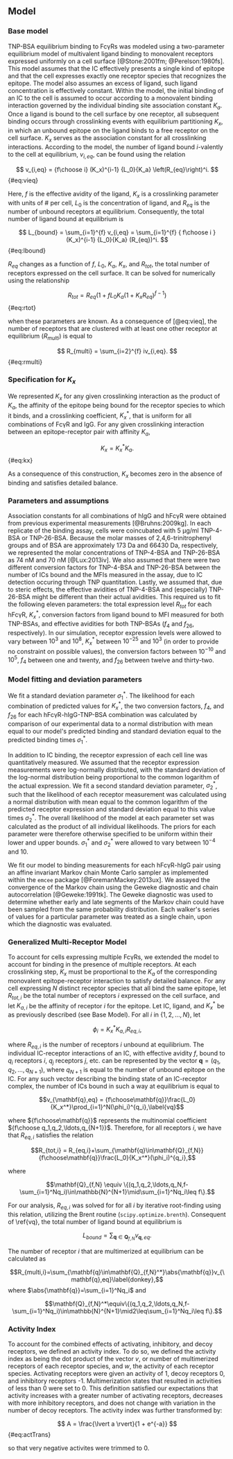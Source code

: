 ## Model

### Base model

TNP-BSA equilibrium binding to FcγRs was modeled using a two-parameter equilibrium model of multivalent ligand binding to monovalent receptors expressed uniformly on a cell surface [@Stone:2001fm; @Perelson:1980fs]. This model assumes that the IC effectively presents a single kind of epitope and that the cell expresses exactly one receptor species that recognizes the epitope. The model also assumes an excess of ligand, such ligand concentration is effectively constant. Within the model, the initial binding of an IC to the cell is assumed to occur according to a monovalent binding interaction governed by the individual binding site association constant $K_a$. Once a ligand is bound to the cell surface by one receptor, all subsequent binding occurs through crosslinking events with equilibrium partitioning $K_x$, in which an unbound epitope on the ligand binds to a free receptor on the cell surface. $K_x$ serves as the association constant for all crosslinking interactions. According to the model, the number of ligand bound $i$-valently to the cell at equilibrium, $v_{i,eq}$, can be found using the relation

$$ v_{i,eq} = {f\choose i} (K_x)^{i-1} {L_0}{K_a} \left(R_{eq}\right)^i. $$ {#eq:vieq}

Here, $f$ is the effective avidity of the ligand, $K_x$ is a crosslinking parameter with units of # per cell, $L_0$ is the concentration of ligand, and $R_{eq}$ is the number of unbound receptors at equilibrium. Consequently, the total number of ligand bound at equilibrium is

$$ L_{bound} = \sum_{i=1}^{f} v_{i,eq} = \sum_{i=1}^{f} { f\choose i } (K_x)^{i-1} {L_0}{K_a} (R_{eq})^i. $$ {#eq:lbound}

$R_{eq}$ changes as a function of $f$, $L_0$, $K_a$, $K_x$, and $R_{tot}$, the total number of receptors expressed on the cell surface. It can be solved for numerically using the relationship

$$ R_{tot} = R_{eq} \left(1+f {L_0}{K_a} (1+K_x R_{eq})^{f-1}\right) $$ {#eq:rtot}

when these parameters are known. As a consequence of [@eq:vieq], the number of receptors that are clustered with at least one other receptor at equilibrium ($R_{multi}$) is equal to

$$ R_{multi} = \sum_{i=2}^{f} iv_{i,eq}. $$ {#eq:rmulti}

### Specification for $K_x$

We represented $K_x$ for any given crosslinking interaction as the product of $K_a$, the affinity of the epitope being bound for the receptor species to which it binds, and a crosslinking coefficient, $K_x^*$, that is uniform for all combinations of FcγR and IgG. For any given crosslinking interaction between an epitope-receptor pair with affinity $K_a$,

$$ K_x = K_x^* K_a. $$ {#eq:kx}

As a consequence of this construction, $K_x$ becomes zero in the absence of binding and satisfies detailed balance.

### Parameters and assumptions

Association constants for all combinations of hIgG and hFcγR were obtained from previous experimental measurements [@Bruhns:2009kg]. In each replicate of the binding assay, cells were coincubated with 5 µg/ml TNP-4-BSA or TNP-26-BSA. Because the molar masses of 2,4,6-trinitrophenyl groups and of BSA are approximately 173 Da and 66430 Da, respectively, we represented the molar concentrations of TNP-4-BSA and TNP-26-BSA as 74 nM and 70 nM [@Lux:2013iv]. We also assumed that there were two different conversion factors for TNP-4-BSA and TNP-26-BSA between the number of ICs bound and the MFIs measured in the assay, due to IC detection occuring through TNP quantitation. Lastly, we assumed that, due to steric effects, the effective avidities of TNP-4-BSA and (especially) TNP-26-BSA might be different than their actual avidities. This required us to fit the following eleven parameters: the total expression level $R_{tot}$ for each hFcγR, $K_x^*$, conversion factors from ligand bound to MFI measured for both TNP-BSAs, and effective avidities for both TNP-BSAs ($f_{4}$ and $f_{26}$, respectively). In our simulation, receptor expression levels were allowed to vary between $10^3$ and $10^8$, $K_x^*$ between $10^{-25}$ and $10^3$ (in order to provide no constraint on possible values), the conversion factors between $10^{-10}$ and $10^5$, $f_4$ between one and twenty, and $f_{26}$ between twelve and thirty-two.

### Model fitting and deviation parameters

We fit a standard deviation parameter $\sigma_1^*$. The likelihood for each combination of predicted values for $K_x^*$, the two conversion factors, $f_4$, and $f_{26}$ for each hFcγR-hIgG-TNP-BSA combination was calculated by comparison of our experimental data to a normal distribution with mean equal to our model's predicted binding and standard deviation equal to the predicted binding times $\sigma_1^*$.

In addition to IC binding, the receptor expression of each cell line was quantitatively measured. We assumed that the receptor expression measurements were log-normally distributed, with the standard deviation of the log-normal distribution being proportional to the common logarithm of the actual expression. We fit a second standard deviation parameter, $\sigma_2^*$, such that the likelihood of each receptor measurement was calculated using a normal distribution with mean equal to the common logarithm of the predicted receptor expression and standard deviation equal to this value times $\sigma_2^*$. The overall likelihood of the model at each parameter set was calculated as the product of all individual likelihoods. The priors for each parameter were therefore otherwise specified to be uniform within their lower and upper bounds. $\sigma_1^*$ and $\sigma_2^*$ were allowed to vary between $10^{-4}$ and $10$.

We fit our model to binding measurements for each hFcγR-hIgG pair using an affine invariant Markov chain Monte Carlo sampler as implemented within the `emcee` package [@ForemanMackey:2013ux]. We assayed the convergence of the Markov chain using the Geweke diagnostic and chain autocorrelation [@Geweke:1991tk]. The Geweke diagnostic was used to determine whether early and late segments of the Markov chain could have been sampled from the same probability distribution. Each walker's series of values for a particular parameter was treated as a single chain, upon which the diagnostic was evaluated.

### Generalized Multi-Receptor Model

To account for cells expressing multiple FcγRs, we extended the model to account for binding in the presence of multiple receptors. At each crosslinking step, $K_x$ must be proportional to the $K_a$ of the corresponding monovalent epitope-receptor interaction to satisfy detailed balance. For any cell expressing $N$ distinct receptor species that all bind the same epitope, let $R_{tot,i}$ be the total number of receptors $i$ expressed on the cell surface, and let $K_{a,i}$ be the affinity of receptor $i$ for the epitope. Let IC, ligand, and $K_x^*$ be as previously described (see Base Model). For all $i$ in $\{1,2,\ldots,N\}$, let

$$\phi_i = K_x^*K_{a,i}R_{eq,i},$$

where $R_{eq,i}$ is the number of receptors $i$ unbound at equilibrium. The individual IC-receptor interactions of an IC, with effective avidity $f$, bound to $q_i$ receptors $i$, $q_j$ receptors $j$, etc. can be represented by the vector $\mathbf{q}=(q_1,q_2,\ldots,q_{N+1})$, where $q_{N+1}$ is equal to the number of unbound epitope on the IC. For any such vector describing the binding state of an IC-receptor complex, the number of ICs bound in such a way at equilibrium is equal to

$$v_{\mathbf{q},eq} = {f\choose\mathbf{q}}\frac{L_0}{K_x^*}\prod_{i=1}^N(\phi_i)^{q_i},\label{vq}$$

where ${f\choose\mathbf{q}}$ represents the multinomial coefficient ${f\choose q_1,q_2,\ldots,q_{N+1}}$. Therefore, for all receptors $i$, we have that $R_{eq,i}$ satisfies the relation

$$R_{tot,i} = R_{eq,i}+\sum_{\mathbf{q}\in\mathbf{Q}_{f,N}}{f\choose\mathbf{q}}\frac{L_0}{K_x^*}(\phi_i)^{q_i},$$

where

$$\mathbf{Q}_{f,N} \equiv \{(q_1,q_2,\ldots,q_N,f-\sum_{i=1}^Nq_i)\in\mathbb{N}^{N+1}\mid\sum_{i=1}^Nq_i\leq f\}.$$

For our analysis, $R_{eq,i}$ was solved for for all $i$ by iterative root-finding using this relation, utilizing the Brent routine (`scipy.optimize.brenth`). Consequent of \ref{vq}, the total number of ligand bound at equilibrium is

$$L_{bound} = \sum_{\mathbf{q}\in\mathbf{Q}_{f,N}}v_{\mathbf{q},eq}.$$

The number of receptor $i$ that are multimerized at equilibrium can be calculated as

$$R_{multi,i}=\sum_{\mathbf{q}\in\mathbf{Q}_{f,N}^*}\abs{\mathbf{q}}v_{\mathbf{q},eq}\label{donkey},$$
where $\abs{\mathbf{q}}=\sum_{i=1}^Nq_i$ and

$$\mathbf{Q}_{f,N}^*\equiv\{(q_1,q_2,\ldots,q_N,f-\sum_{i=1}^Nq_i)\in\mathbb{N}^{N+1}\mid2\leq\sum_{i=1}^Nq_i\leq f\}.$$

### Activity Index

To account for the combined effects of activating, inhibitory, and decoy receptors, we defined an activity index. To do so, we defined the activity index as being the dot product of the vector $v$, or number of multimerized receptors of each receptor species, and $w$, the activity of each receptor species. Activating receptors were given an activity of 1, decoy receptors 0, and inhibitory receptors -1. Multimerization states that resulted in activities of less than 0 were set to 0. This definition satisfied our expectations that activity increases with a greater number of activating receptors, decreases with more inhibitory receptors, and does not change with variation in the number of decoy receptors. The activity index was further transformed by:

$$ A = \frac{\lvert a \rvert}{1 + e^{-a}} $$ {#eq:actTrans}

so that very negative activites were trimmed to 0.
